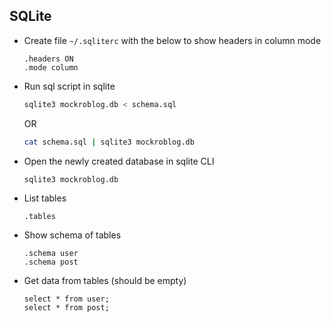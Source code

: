 ## SQLite

+ Create file `~/.sqliterc` with the below to show headers in column mode

  ```text
  .headers ON
  .mode column
  ```

+ Run sql script in sqlite

  ```zsh
  sqlite3 mockroblog.db < schema.sql
  ```

  OR

  ```zsh
  cat schema.sql | sqlite3 mockroblog.db
  ```

+ Open the newly created database in sqlite CLI

  ```zsh
  sqlite3 mockroblog.db
  ```

+ List tables

  ```sqlite
  .tables
  ```

+ Show schema of tables

  ```
  .schema user
  .schema post
  ```

+ Get data from tables (should be empty)

  ```sqlite
  select * from user;
  select * from post;
  ```
